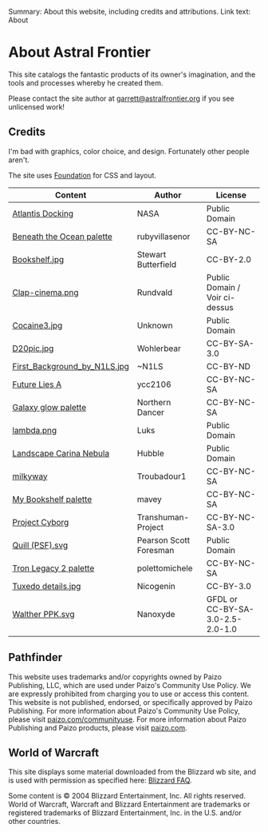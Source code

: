 Summary: About this website, including credits and attributions.
Link text: About

# About Astral Frontier

This site catalogs the fantastic products of its owner's imagination, and the tools and processes whereby he created them.

Please contact the site author at garrett@astralfrontier.org if you see unlicensed work!

Credits
-------

I'm bad with graphics, color choice, and design. Fortunately other people aren't.

The site uses [Foundation](http://foundation.zurb.com/) for CSS and layout.

Content                        | Author                 | License
------------------------------ | ---------------------- | -------
[Atlantis Docking]             | NASA                   | Public Domain
[Beneath the Ocean palette]    | rubyvillasenor         | CC-BY-NC-SA
[Bookshelf.jpg]                | Stewart Butterfield    | CC-BY-2.0
[Clap-cinema.png]              | Rundvald               | Public Domain / Voir ci-dessus
[Cocaine3.jpg]                 | Unknown                | Public Domain
[D20pic.jpg]                   | Wohlerbear             | CC-BY-SA-3.0
[First_Background_by_N1LS.jpg] | ~N1LS                  | CC-BY-ND
[Future Lies A]                | ycc2106                | CC-BY-NC-SA
[Galaxy glow palette]          | Northern Dancer        | CC-BY-NC-SA
[lambda.png]                   | Luks                   | Public Domain
[Landscape Carina Nebula]      | Hubble                 | Public Domain
[milkyway]                     | Troubadour1            | CC-BY-NC-SA
[My Bookshelf palette]         | mavey                  | CC-BY-NC-SA
[Project Cyborg]               | Transhuman-Project     | CC-BY-NC-SA-3.0
[Quill (PSF).svg]              | Pearson Scott Foresman | Public Domain
[Tron Legacy 2 palette]        | polettomichele         | CC-BY-NC-SA
[Tuxedo details.jpg]           | Nicogenin              | CC-BY-3.0
[Walther PPK.svg]              | Nanoxyde               | GFDL or CC-BY-SA-3.0-2.5-2.0-1.0

Pathfinder
----------

This website uses trademarks and/or copyrights owned by Paizo Publishing, LLC, which are used under Paizo's Community Use Policy. We are expressly prohibited from charging you to use or access this content. This website is not published, endorsed, or specifically approved by Paizo Publishing. For more information about Paizo's Community Use Policy, please visit [paizo.com/communityuse](http://paizo.com/communityuse). For more information about Paizo Publishing and Paizo products, please visit [paizo.com](http://paizo.com/).

World of Warcraft
-----------------

This site displays some material downloaded from the Blizzard wb site, and is used with permission as specified here: [Blizzard FAQ](http://us.blizzard.com/en-us/company/about/legal-faq.html).

Some content is &copy; 2004 Blizzard Entertainment, Inc. All rights reserved. World of Warcraft, Warcraft and Blizzard Entertainment are trademarks or registered trademarks of Blizzard Entertainment, Inc. in the U.S. and/or other countries.

[Atlantis Docking]: http://commons.wikimedia.org/wiki/File:Atlantis_Docking_with_ISS_June_10_2007.jpg
[Beneath the Ocean palette]: http://www.colourlovers.com/palette/1474389/BENEATH_THE_OCEAN...
[Bookshelf.jpg]: http://commons.wikimedia.org/wiki/File:Bookshelf.jpg
[Clap-cinema.png]: http://commons.wikimedia.org/wiki/File:Clap-cinema.png
[Cocaine3.jpg]: http://commons.wikimedia.org/wiki/File:Cocaine3.jpg
[D20pic.jpg]: http://commons.wikimedia.org/wiki/File:D20pic.jpg
[First_Background_by_N1LS.jpg]: http://n1ls.deviantart.com/art/First-Background-62110789
[Future Lies A]: http://www.colourlovers.com/palette/1399398/Future_Lies_A_...
[Galaxy glow palette]: http://www.colourlovers.com/palette/1239681/Galaxy_glow
[lambda.png]: http://commons.wikimedia.org/wiki/File:Lambda_lc.svg
[Landscape Carina Nebula]: http://commons.wikimedia.org/wiki/File:Landscape_Carina_Nebula.jpg
[milkyway]: http://www.flickr.com/photos/9614328@N02/6034593855/
[My Bookshelf palette]: http://www.colourlovers.com/palette/2513686/my_bookshelf
[Paizo]: http://paizo.com/paizo/about/communityuse
[Project Cyborg]: http://transhuman-project.deviantart.com/art/Project-Cyborg-99991151
[Quill (PSF).svg]: http://commons.wikimedia.org/wiki/File:Quill_(PSF).svg
[Tron Legacy 2 palette]: http://www.colourlovers.com/palette/1406402/Tron_Legacy_2
[Tuxedo details.jpg]: http://commons.wikimedia.org/wiki/File:Tuxedo_details.jpg
[Walther PPK.svg]: http://commons.wikimedia.org/wiki/File:Walther_PPK.svg
